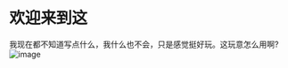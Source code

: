 # 欢迎来到这

我现在都不知道写点什么，我什么也不会，只是感觉挺好玩。这玩意怎么用啊?
![image](yzzgood.github.io/20211014104528_1.jpg "horizon 4")
